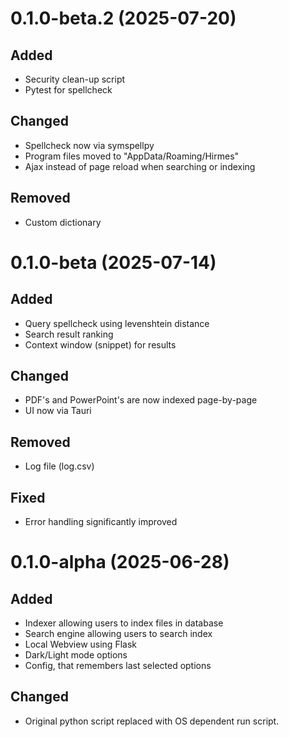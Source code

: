 # 0.1.0-beta.2 (2025-07-20)
## Added
* Security clean-up script
* Pytest for spellcheck
## Changed
* Spellcheck now via symspellpy
* Program files moved to "AppData/Roaming/Hirmes"
* Ajax instead of page reload when searching or indexing
## Removed
* Custom dictionary

# 0.1.0-beta (2025-07-14)
## Added
* Query spellcheck using levenshtein distance
* Search result ranking
* Context window (snippet) for results
## Changed
* PDF's and PowerPoint's are now indexed page-by-page
* UI now via Tauri
## Removed
* Log file (log.csv)
## Fixed
* Error handling significantly improved

# 0.1.0-alpha (2025-06-28)
## Added
* Indexer allowing users to index files in database
* Search engine allowing users to search index
* Local Webview using Flask
* Dark/Light mode options
* Config, that remembers last selected options
## Changed
* Original python script replaced with OS dependent run script.